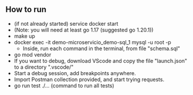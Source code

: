 ## How to run ##
* (if not already started) service docker start
* (Note: you will need at least go 1.17 (suggested go 1.20.1))
* make up
* docker exec -it demo-microservicio_demo-sql_1 mysql -u root -p 
    * Inside, run each command in the terminal, from file "schema.sql"
* go mod vendor
* If you want to debug, download VScode and copy the file "launch.json" to a directory ".vscode/"
* Start a debug session, add breakpoints anywhere.
* Import Postman collection provided, and start trying requests.
* go run test ./... (command to run all tests)